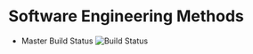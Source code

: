 # Software Engineering Methods
- Master Build Status ![[Build Status](https://travis-ci.org/ArranSmedley/sem.svg?branch=master)](https://travis-ci.org/ArranSmedley/sem)